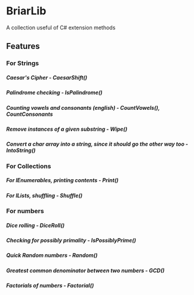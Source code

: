 # BriarLib
A collection useful of C# extension methods
## Features
### For Strings
##### Caesar's Cipher - CaesarShift()
##### Palindrome checking - IsPalindrome()
##### Counting vowels and consonants (english) - CountVowels(), CountConsonants
##### Remove instances of a given substring - Wipe()
##### Convert a char array into a string, since it should go the other way too - IntoString()

### For Collections
##### For IEnumerables, printing contents - Print()
##### For ILists, shuffling - Shuffle()

### For numbers
##### Dice rolling - DiceRoll()
##### Checking for possibly primality - IsPossiblyPrime()
##### Quick Random numbers - Random()
##### Greatest common denominator between two numbers - GCD()
##### Factorials of numbers - Factorial()